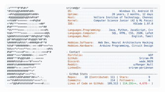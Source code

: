 <a href="https://github.com/Sriram-PR/Sriram-PR">
  <picture>
    <source media="(prefers-color-scheme: dark)" srcset="https://raw.githubusercontent.com/Sriram-PR/Sriram-PR/main/dark_mode.svg">                                                
    <img alt="Sriram PR's GitHub Profile README" src="https://raw.githubusercontent.com/Sriram-PR/Sriram-PR/main/light_mode.svg">
  </picture>
</a>
<!--
  Sriram Periannan, also known as Sriram PR, is a Deep Learning Engineer and Open Source Contributor with a focus on backend development, AI systems, and solving complex problems with technology.
-->
